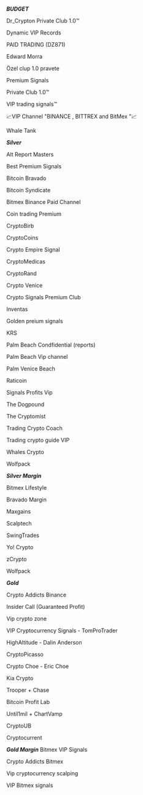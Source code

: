 ***BUDGET***

Dr_Crypton Private Club 1.0™

Dynamic VIP Records

PAID TRADING (DZ871)

Edward Morra

Özel clup 1.0 pravete

Premium Signals

Private Club 1.0™

VIP trading signals™

📈VIP Channel "BINANCE , BITTREX and BitMex "📈

Whale Tank



***Silver***

Alt Report Masters

Best Premium Signals

Bitcoin Bravado

Bitcoin Syndicate

Bitmex Binance Paid Channel

Coin trading Premium

CryptoBirb

CryptoCoins

Crypto Empire Signal

CryptoMedicas

CryptoRand

Crypto Venice

Crypto Signals Premium Club

Inventas

Golden preium signals

KRS

Palm Beach Condfidential (reports)

Palm Beach Vip channel

Palm Venice Beach

Raticoin

Signals Profits Vip

The Dogpound

The Cryptomist

Trading Crypto Coach

Trading crypto guide VIP

Whales Crypto

Wolfpack



***Silver Margin***

Bitmex Lifestyle

Bravado Margin

Maxgains

Scalptech

SwingTrades

Yo! Crypto

zCrypto

Wolfpack



***Gold***

Crypto Addicts Binance

Insider Call (Guaranteed Profit)

Vip crypto zone

VIP Cryptocurrency Signals - TomProTrader

HighAltitude - Dalin Anderson

CryptoPicasso

Crypto Choe - Eric Choe

Kia Crypto

Trooper + Chase

Bitcoin Profit Lab

Until1mil + ChartVamp

CryptoUB

Cryptocurrent



***Gold Margin***
Bitmex VIP Signals

Crypto Addicts Bitmex

Vip cryptocurrency scalping

VIP Bitmex signals